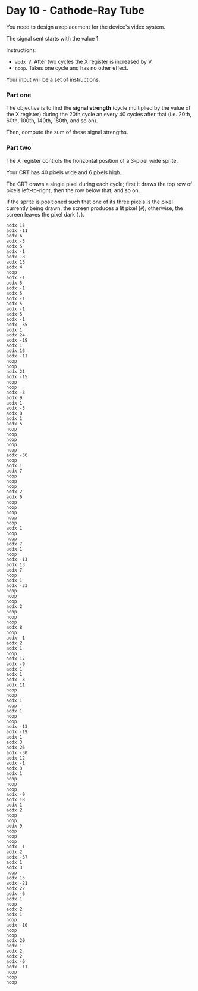 # Day 10 - Cathode-Ray Tube

You need to design a replacement for the device's video system.

The signal sent starts with the value 1.

Instructions:

* `addx V`. After two cycles the X register is increased by V.
* `noop`. Takes one cycle and has no other effect.

Your input will be a set of instructions.

### Part one

The objective is to find the **signal strength** (cycle multiplied by the value of the X register) during the 20th cycle an every 40 cycles after that (i.e. 20th, 60th, 100th, 140th, 180th, and so on).

Then, compute the sum of these signal strengths.

### Part two

The X register controls the horizontal position of a 3-pixel wide sprite.

Your CRT has 40 pixels wide and 6 pixels high.

The CRT draws a single pixel during each cycle; first it draws the top row of pixels left-to-right, then the row below that, and so on.

If the sprite is positioned such that one of its three pixels is the pixel currently being drawn, the screen produces a lit pixel (`#`); otherwise, the screen leaves the pixel dark (`.`).

```
addx 15
addx -11
addx 6
addx -3
addx 5
addx -1
addx -8
addx 13
addx 4
noop
addx -1
addx 5
addx -1
addx 5
addx -1
addx 5
addx -1
addx 5
addx -1
addx -35
addx 1
addx 24
addx -19
addx 1
addx 16
addx -11
noop
noop
addx 21
addx -15
noop
noop
addx -3
addx 9
addx 1
addx -3
addx 8
addx 1
addx 5
noop
noop
noop
noop
noop
addx -36
noop
addx 1
addx 7
noop
noop
noop
addx 2
addx 6
noop
noop
noop
noop
noop
addx 1
noop
noop
addx 7
addx 1
noop
addx -13
addx 13
addx 7
noop
addx 1
addx -33
noop
noop
noop
addx 2
noop
noop
noop
addx 8
noop
addx -1
addx 2
addx 1
noop
addx 17
addx -9
addx 1
addx 1
addx -3
addx 11
noop
noop
addx 1
noop
addx 1
noop
noop
addx -13
addx -19
addx 1
addx 3
addx 26
addx -30
addx 12
addx -1
addx 3
addx 1
noop
noop
noop
addx -9
addx 18
addx 1
addx 2
noop
noop
addx 9
noop
noop
noop
addx -1
addx 2
addx -37
addx 1
addx 3
noop
addx 15
addx -21
addx 22
addx -6
addx 1
noop
addx 2
addx 1
noop
addx -10
noop
noop
addx 20
addx 1
addx 2
addx 2
addx -6
addx -11
noop
noop
noop
```
